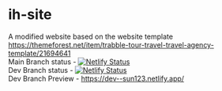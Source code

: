 # ih-site
A modified website based on the website template https://themeforest.net/item/trabble-tour-travel-travel-agency-template/21694641<br />
Main Branch status - [![Netlify Status](https://api.netlify.com/api/v1/badges/004bd610-9593-4b9e-bd0c-68443134a563/deploy-status?branch=main)](https://app.netlify.com/sites/sun123/deploys)<br />
Dev Branch status - [![Netlify Status](https://api.netlify.com/api/v1/badges/004bd610-9593-4b9e-bd0c-68443134a563/deploy-status?branch=dev)](https://app.netlify.com/sites/sun123/deploys)<br />
Dev Branch Preview - https://dev--sun123.netlify.app/
